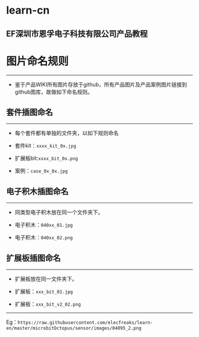 # learn-cn
## EF深圳市恩孚电子科技有限公司产品教程

# 图片命名规则
---
- 鉴于产品WIKI所有图片存放于github，所有产品图片及产品案例图片链接到github图库，故做如下命名规则。

## 套件插图命名
---
- 每个套件都有单独的文件夹，以如下规则命名

- 套件kit：`xxxx_kit_0x.jpg`

- 扩展板bit:`xxxx_bit_0x.png`

- 案例：`case_0x_0x.jpg`


## 电子积木插图命名
---
- 同类型电子积木放在同一个文件夹下。

- 电子积木：`040xx_01.jpg`

- 电子积木：`040xx_02.png`

## 扩展板插图命名
---
- 扩展板放在同一文件夹下。

- 扩展板：`xxx_bit_01.jpg`

- 扩展板：`xxx_bit_v2_02.png`

---

Eg：`https://raw.githubusercontent.com/elecfreaks/learn-en/master/microbitOctopus/sensor/images/04095_2.png`